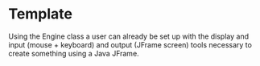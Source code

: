 Template
========

Using the Engine class a user can already be set up with the display and input (mouse + keyboard) and output (JFrame screen) tools necessary 
to create something using a Java JFrame.  
